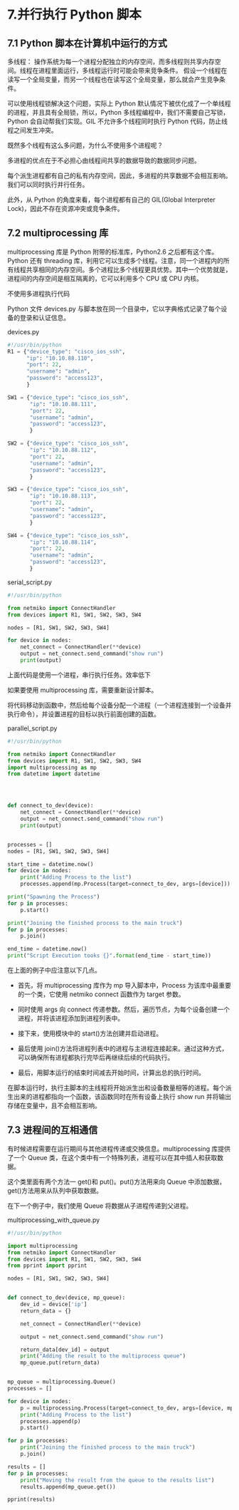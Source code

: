 # 7.并行执行 Python 脚本

## 7.1 Python 脚本在计算机中运行的方式

多线程： 操作系统为每一个进程分配独立的内存空间，而多线程则共享内存空间。线程在进程里面运行，多线程运行时可能会带来竞争条件。
假设一个线程在读写一个全局变量，而另一个线程也在读写这个全局变量，那么就会产生竞争条件。

可以使用线程锁解决这个问题，实际上 Python 默认情况下被优化成了一个单线程的进程，并且具有全局锁，所以，Python 多线程编程中，我们不需要自己写锁，Python 会自动帮我们实现。GIL 不允许多个线程同时执行 Python 代码，防止线程之间发生冲突。

既然多个线程有这么多问题，为什么不使用多个进程呢？

多进程的优点在于不必担心由线程间共享的数据导致的数据同步问题。

每个派生进程都有自己的私有内存空间，因此，多进程的共享数据不会相互影响。我们可以同时执行并行任务。

此外，从 Python 的角度来看，每个进程都有自己的 GIL(Global Interpreter Lock)，因此不存在资源冲突或竞争条件。

## 7.2 multiprocessing 库

multiprocessing 库是 Python 附带的标准库，Python2.6 之后都有这个库。Python 还有 threading 库，利用它可以生成多个线程。注意，同一个进程内的所有线程共享相同的内存空间。多个进程比多个线程更具优势。其中一个优势就是，进程间的内存空间是相互隔离的，它可以利用多个 CPU 或 CPU 内核。

不使用多进程执行代码

Python 文件 devices.py 与脚本放在同一个目录中，它以字典格式记录了每个设备的登录和认证信息。

devices.py

```python
#!/usr/bin/python
R1 = {"device_type": "cisco_ios_ssh",
      "ip": "10.10.88.110",
      "port": 22,
      "username": "admin",
      "password": "access123",
      }

SW1 = {"device_type": "cisco_ios_ssh",
       "ip": "10.10.88.111",
       "port": 22,
       "username": "admin",
       "password": "access123",
       }

SW2 = {"device_type": "cisco_ios_ssh",
       "ip": "10.10.88.112",
       "port": 22,
       "username": "admin",
       "password": "access123",
       }

SW3 = {"device_type": "cisco_ios_ssh",
       "ip": "10.10.88.113",
       "port": 22,
       "username": "admin",
       "password": "access123",
       }

SW4 = {"device_type": "cisco_ios_ssh",
       "ip": "10.10.88.114",
       "port": 22,
       "username": "admin",
       "password": "access123",
       }
```

serial_script.py

```python
#!/usr/bin/python

from netmiko import ConnectHandler
from devices import R1, SW1, SW2, SW3, SW4

nodes = [R1, SW1, SW2, SW3, SW4]

for device in nodes:
    net_connect = ConnectHandler(**device)
    output = net_connect.send_command("show run")
    print(output)
```

上面代码是使用一个进程，串行执行任务。效率低下

如果要使用 multiprocessing 库，需要重新设计脚本。

将代码移动到函数中，然后给每个设备分配一个进程（一个进程连接到一个设备并执行命令），并设置进程的目标以执行前面创建的函数。

parallel_script.py

```python
#!/usr/bin/python

from netmiko import ConnectHandler
from devices import R1, SW1, SW2, SW3, SW4
import multiprocessing as mp
from datetime import datetime




def connect_to_dev(device):
    net_connect = ConnectHandler(**device)
    output = net_connect.send_command("show run")
    print(output)


processes = []
nodes = [R1, SW1, SW2, SW3, SW4]

start_time = datetime.now()
for device in nodes:
    print("Adding Process to the list")
    processes.append(mp.Process(target=connect_to_dev, args=[device]))

print("Spawning the Process")
for p in processes:
    p.start()

print("Joining the finished process to the main truck")
for p in processes:
    p.join()

end_time = datetime.now()
print("Script Execution tooks {}".format(end_time - start_time))
```

在上面的例子中应注意以下几点。

- 首先，将 multiprocessing 库作为 mp 导入脚本中，Process 为该库中最重要的一个类，它使用 netmiko connect 函数作为 target 参数。

- 同时使用 args 向 connect 传递参数。然后，遍历节点，为每个设备创建一个进程，并将该进程添加到进程列表中。

- 接下来，使用模块中的 start()方法创建并启动进程。

- 最后使用 join()方法将进程列表中的进程与主进程连接起来。通过这种方式，可以确保所有进程都执行完毕后再继续后续的代码执行。

- 最后，用脚本运行的结束时间减去开始时间，计算出总的执行时间。

在脚本运行时，执行主脚本的主线程将开始派生出和设备数量相等的进程。每个派生出来的进程都指向一个函数，该函数同时在所有设备上执行 show run 并将输出存储在变量中，且不会相互影响。

## 7.3 进程间的互相通信

有时候进程需要在运行期间与其他进程传递或交换信息。multiprocessing 库提供了一个 Queue 类，在这个类中有一个特殊列表，进程可以在其中插人和获取数据。

这个类里面有两个方法一 get()和 put()。put()方法用来向 Queue 中添加数据，get()方法用来从队列中获取数据。

在下一个例子中，我们使用 Queue 将数据从子进程传递到父进程。

multiprocessing_with_queue.py

```python
#!/usr/bin/python

import multiprocessing
from netmiko import ConnectHandler
from devices import R1, SW1, SW2, SW3, SW4
from pprint import pprint

nodes = [R1, SW1, SW2, SW3, SW4]


def connect_to_dev(device, mp_queue):
    dev_id = device['ip']
    return_data = {}

    net_connect = ConnectHandler(**device)

    output = net_connect.send_command("show run")

    return_data[dev_id] = output
    print("Adding the result to the multiprocess queue")
    mp_queue.put(return_data)


mp_queue = multiprocessing.Queue()
processes = []

for device in nodes:
    p = multiprocessing.Process(target=connect_to_dev, args=[device, mp_queue])
    print("Adding Process to the list")
    processes.append(p)
    p.start()

for p in processes:
    print("Joining the finished process to the main truck")
    p.join()

results = []
for p in processes:
    print("Moving the result from the queue to the results list")
    results.append(mp_queue.get())

pprint(results)
```
